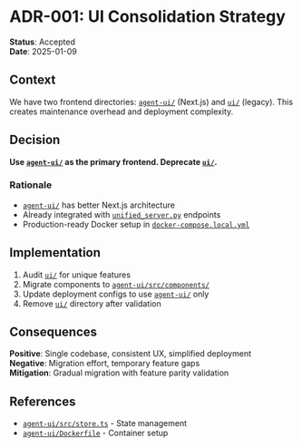 # ADR-001: UI Consolidation Strategy

**Status**: Accepted  
**Date**: 2025-01-09  

## Context

We have two frontend directories: [`agent-ui/`](../../../agent-ui/) (Next.js) and [`ui/`](../../../ui/) (legacy). This creates maintenance overhead and deployment complexity.

## Decision

**Use [`agent-ui/`](../../../agent-ui/) as the primary frontend. Deprecate [`ui/`](../../../ui/).**

### Rationale
- [`agent-ui/`](../../../agent-ui/) has better Next.js architecture
- Already integrated with [`unified_server.py`](../../../app/api/unified_server.py) endpoints
- Production-ready Docker setup in [`docker-compose.local.yml`](../../../docker-compose.local.yml:220)

## Implementation

1. Audit [`ui/`](../../../ui/) for unique features
2. Migrate components to [`agent-ui/src/components/`](../../../agent-ui/src/components/)
3. Update deployment configs to use [`agent-ui/`](../../../agent-ui/) only
4. Remove [`ui/`](../../../ui/) directory after validation

## Consequences

**Positive**: Single codebase, consistent UX, simplified deployment  
**Negative**: Migration effort, temporary feature gaps  
**Mitigation**: Gradual migration with feature parity validation

## References

- [`agent-ui/src/store.ts`](../../../agent-ui/src/store.ts) - State management
- [`agent-ui/Dockerfile`](../../../agent-ui/Dockerfile) - Container setup